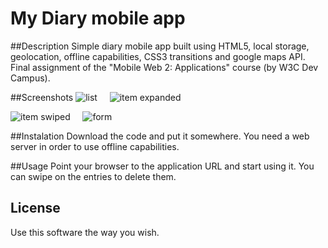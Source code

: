 # My Diary mobile app

##Description
Simple diary mobile app built using HTML5, local storage, geolocation, offline capabilities, CSS3 transitions and google maps API. Final assignment of the "Mobile Web 2: Applications" course (by W3C Dev Campus).

##Screenshots
![list](https://github.com/jihonrado/My-Diary-mobile-app/blob/master/screenshots/screenshot1.png?raw=true)&nbsp;&nbsp;&nbsp;&nbsp;
![item expanded](https://github.com/jihonrado/My-Diary-mobile-app/blob/master/screenshots/screenshot2.png?raw=true)

![item swiped](https://github.com/jihonrado/My-Diary-mobile-app/blob/master/screenshots/screenshot3.png?raw=true)&nbsp;&nbsp;&nbsp;&nbsp;
![form](https://github.com/jihonrado/My-Diary-mobile-app/blob/master/screenshots/screenshot4.png?raw=true)

##Instalation
Download the code and put it somewhere. You need a web server in order to use offline capabilities. 

##Usage
Point your browser to the application URL and start using it. You can swipe on the entries to delete them.
	
## License
Use this software the way you wish.